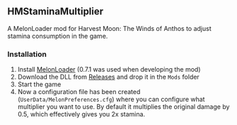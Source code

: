 ﻿## HMStaminaMultiplier

A MelonLoader mod for Harvest Moon: The Winds of Anthos to adjust stamina consumption in the game.

### Installation
1. Install [MelonLoader](https://github.com/LavaGang/MelonLoader) (0.7.1 was used when developing the mod)
2. Download the DLL from [Releases](https://github.com/gr3ger/HMStaminaMultiplier/releases/latest) and drop it in the `Mods` folder
3. Start the game
4. Now a configuration file has been created (`UserData/MelonPreferences.cfg`) where you can configure what multiplier you want to use. By default it multiplies the original damage by 0.5, which effectively gives you 2x stamina.